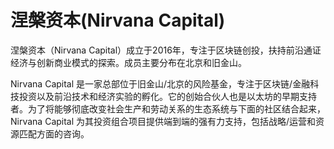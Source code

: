 # 

# 涅槃资本(Nirvana Capital)

涅槃资本（Nirvana Capital）成立于2016年，专注于区块链创投，扶持前沿通证经济与创新商业模式的探索。成员主要分布在北京和旧金山。

Nirvana Capital 是一家总部位于旧金山/北京的风险基金，专注于区块链/金融科技投资以及前沿技术和经济实验的孵化。它的创始合伙人也是以太坊的早期支持者。为了将能够彻底改变社会生产和劳动关系的生态系统与下面的社区结合起来，Nirvana Capital 为其投资组合项目提供端到端的强有力支持，包括战略/运营和资源匹配方面的咨询。

